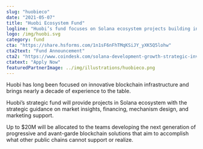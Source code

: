 ```yaml
---
slug: "huobieco"
date: "2021-05-07"
title: "Huobi Ecosystem Fund"
logline: "Huobi’s fund focuses on Solana ecosystem projects building infrastructure-related products, specifically those constructing middleware and DeFi infrastructure."
logo: /img/huobi.svg
category: fund
cta: "https://share.hsforms.com/1n1sF6nFhTMqKSiJY_yXK5Q5lohw"
cta2text: "Fund Announcement"
cta2: "https://www.coindesk.com/solana-development-growth-strategic-investment-funds"
ctatext: "Apply Now"
featuredPartnerImage: ../img/illustrations/huobieco.png
---
```


Huobi has long been focused on innovative blockchain infrastructure and brings nearly a decade of experience to the table.

Huobi’s strategic fund will provide projects in Solana ecosystem with the strategic guidance on market insights, financing, mechanism design, and marketing support.

Up to $20M will be allocated to the teams developing the next generation of progressive and avant-garde blockchain solutions that aim to accomplish what other public chains cannot support or realize.
